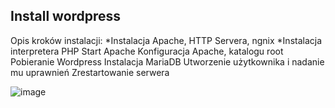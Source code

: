 ## Install wordpress

Opis kroków instalacji:
*Instalacja Apache, HTTP Servera, ngnix
*Instalacja interpretera PHP
Start Apache
Konfiguracja Apache, katalogu root
Pobieranie Wordpress
Instalacja MariaDB
Utworzenie użytkownika i nadanie mu uprawnień
Zrestartowanie serwera

![image](https://user-images.githubusercontent.com/56258622/149013385-ae080bf7-f6dc-4eb1-a3cd-f4684029cda7.png)

